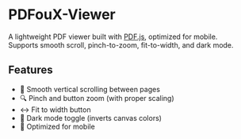 # PDFouX-Viewer

A lightweight PDF viewer built with [PDF.js](https://mozilla.github.io/pdf.js/), optimized for mobile.  
Supports smooth scroll, pinch-to-zoom, fit-to-width, and dark mode.

## Features
- 📖 Smooth vertical scrolling between pages
- 🔍 Pinch and button zoom (with proper scaling)
- ↔️ Fit to width button
- 🌙 Dark mode toggle (inverts canvas colors)
- 📱 Optimized for mobile
